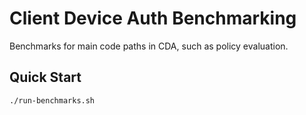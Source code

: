 # Client Device Auth Benchmarking

Benchmarks for main code paths in CDA, such as policy evaluation.

## Quick Start

```
./run-benchmarks.sh
```
